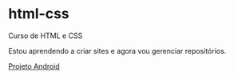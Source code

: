 # html-css
 Curso de HTML e CSS

 Estou aprendendo a criar sites e agora vou gerenciar repositórios.

 <a href="https://crisfrota-menezes.github.io/html-css/desafios/df010/android.html" target="_blank">Projeto Android</a>

